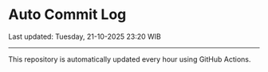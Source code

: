 # Auto Commit Log

Last updated: Tuesday, 21-10-2025 23:20 WIB

---

This repository is automatically updated every hour using GitHub Actions.
